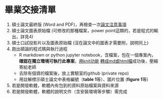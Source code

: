 # 畢業交接清單

1. 碩士論文最終版 (Word and PDF)，再檢查一次[論文注意事項](https://github.com/DHLab-TSENG/Resources/blob/master/ManuscriptCheckList.md)
2. 碩士論文圖表原始檔 (可修改的那種檔案，power point這類的，若是程式的輸出，詳見4)
3. 碩士口試投影片以及圖表原始檔 (沒在論文中的圖表才需要附，說明同上)
4. 跑出碩論的程式碼與執行過程
    - R markdown or python jupyter notebook，含檔案，包在一個專案內，**確認在獨立環境可執行此專案**，[用knit功能](https://rmarkdown.rstudio.com/lesson-9.html) [轉成md或html檔](https://rmarkdown.rstudio.com/github_document_format.html)成功後，壓縮寄給老師
    - 去除有個資的檔案後，放上實驗室的github (private repo)
    - 用註解標示碩士論文中表格編號（**table 1**等）、圖片位置 (**figure 1**等)
5. 若是開發軟體，軟體內有包到的資料原始檔案與資料來源
6. 若是開發軟體，軟體的說明文件（含安裝環境等步驟）需完成
